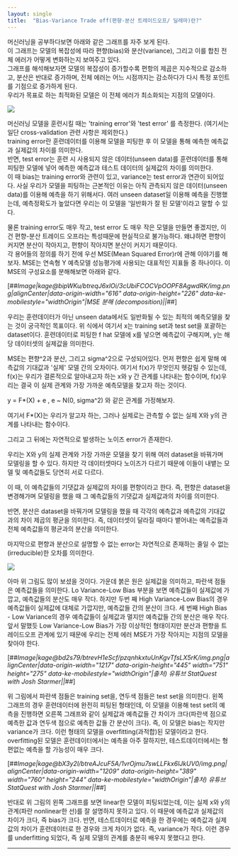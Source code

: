 ```yaml
---
layout: single
title:  "Bias-Variance Trade off(편향-분산 트레이드오프/ 딜레마)란?"
---
```


머신러닝을 공부하다보면 아래와 같은 그래프를 자주 보게 된다.  
이 그래프는 모델의 복잡성에 따라 편향(bias)와 분산(variance), 그리고 이를 합친 전체 에러가 어떻게 변화하는지 보여주고 있다.  
그래프를 해석해보자면 모델의 복잡성이 증가할수록 편항의 제곱은 지수적으로 감소하고, 분산은 반대로 증가하며, 전체 에러는 어느 시점까지는 감소하다가 다시 특정 포인트를 기점으로 증가하게 된다.  
우리가 목표로 하는 최적화된 모델은 이 전체 에러가 최소화되는 지점의 모델이다.

![](https://upload.wikimedia.org/wikipedia/commons/thumb/9/9f/Bias_and_variance_contributing_to_total_error.svg/330px-Bias_and_variance_contributing_to_total_error.svg.png)

머신러닝 모델을 훈련시킬 때는 'training error'와 'test error' 를 측정한다. (여기서는 일단 cross-validation 관련 사항은 제외한다.)  
training error란 훈련데이터를 이용해 모델을 피팅한 후 이 모델을 통해 예측한 예측값과 실제값의 차이를 의미한다.  
반면, test error는 훈련 시 사용되지 않은 데이터(unseen data)를 훈련데이터를 통해 피팅한 모델에 넣어 예측한 예측값과 테스트 데이터의 실제값의 차이를 의미한다.  
이 때 bias는 training error와 관련이 있고, variance는 test error과 연관이 되어있다. 사실 우리가 모델을 피팅하는 근본적인 이유는 아직 관측되지 않은 데이터(unseen data)를 이용해 예측을 하기 위해서다. 여러 unseen dataset일 이용해 예측을 진행했는데, 예측정확도가 높았다면 우리는 이 모델을 '일반화가 잘 된 모델'이라고 말할 수 있다.

물론 training error도 매우 작고, test error 도 매우 작은 모델을 만들면 좋겠지만, 이건 편향-분산 트레이드 오프라는 특성때문에 현실적으로 불가능하다. 왜냐하면 편향이 커지면 분산이 작아지고, 편향이 작아지면 분산이 커지기 때문이다.  
각 용어들의 정의를 하기 전에 우선 MSE(Mean Squared Error)r에 관해 이야기를 해보자. MSE는 연속형 Y 예측모델 성능평가에 사용되는 대표적인 지표들 중 하나이다. 이 MSE의 구성요소를 분해해보면 아래와 같다.

[##_Image|kage@bipWKu/btreqJ6xlOi/3cUbiFCOCVpOOPF8AgwdRK/img.png|alignCenter|data-origin-width="616" data-origin-height="226" data-ke-mobilestyle="widthOrigin"|MSE 분해 (decomposition)||_##]

우리는 훈련데이터가 아닌 unseen data에서도 일반화될 수 있는 최적의 예측모델을 찾는 것이 궁극적인 목표이다. 위 식에서 여기서 x는 training set과 test set을 포괄하는 dataset이다. 훈련데이터로 피팅한 f hat 모델에 x를 넣으면 예측값이 구해지며, y는 해당 데이터셋의 실제값을 의미한다.

MSE는 편향^2과 분산, 그리고 sigma^2으로 구성되어있다. 먼저 편향은 쉽게 말해 예측값의 기대값과 '실제' 모델 간의 오차이다. 여기서 f(x)가 무엇인지 헷갈릴 수 있는데, f(x)는 우리가 결론적으로 알아내고자 하는 x와 y 간 관계를 나타내는 함수이며, f(x)우리는 결국 이 실제 관계와 가장 가까운 예측모델을 찾고자 하는 것이다.

y = F\*(X) + e , e ~ N(0, sigma^2) 와 같은 관계를 가정해보자.

여기서 F\*(X)는 우리가 알고자 하는, 그러나 실제로는 관측할 수 없는 실제 X와 y의 관계를 나타내는 함수이다.

그리고 그 뒤에는 자연적으로 발생하는 노이즈 error가 존재한다.

우리는 X와 y의 실제 관계와 가장 가까운 모델을 찾기 위해 여러 dataset을 바꿔가며 모델링을 할 수 있다. 하지만 각 데이터셋마다 노이즈가 다르기 때문에 이들이 내뱉는 모델 및 예측값들도 당연히 서로 다르다.

이 때, 이 예측값들의 기댓값과 실제값의 차이를 편향이라고 한다. 즉, 편향은 dataset을 변경해가며 모델링을 했을 때 그 예측값들의 기댓값과 실제값과의 차이를 의미한다.

반면, 분산은 dataset을 바꿔가며 모델링을 했을 때 각각의 예측값과 예측값의 기대값과의 차이 제곱의 평균을 의미한다. 즉, 데이터셋이 달라질 때마다 뱉어내는 예측값들과 전체 예측값들의 평균과의 분산을 의미한다.

마지막으로 편향과 분산으로 설명할 수 없는 error는 자연적으로 존재하는 줄일 수 없는 (irreducible)한 오차를 의미한다.

![](https://t1.daumcdn.net/cfile/tistory/99CDCC33599AC28F07)

아마 위 그림도 많이 보셨을 것이다. 가운데 붉은 원은 실제값을 의미하고, 파란색 점들은 예측값들을 의미한다. Lo Variance-Low Bias 부분을 보면 예측값들이 실제값에 가깝고, 예측값들의 분산도 매우 작다. 하지만 두번 째 High Variance-Low Bias의 경우 예측값들이 실제값에 대체로 가깝지만, 예측값들 간의 분산이 크다. 세 번째 High Bias - Low Variance의 경우 예측값들이 실제값과 멀지만 예측값들 간의 분산은 매우 작다. 앞서 말했듯 Low Variance-Low Bias가 가장 이상적인 형태이지만 분산과 편향을 트레이드오프 관계에 있기 때문에 우리는 전체 에러 MSE가 가장 작아지는 지점의 모델을 찾아야 한다. 

[##_Image|kage@bd2s79/btrevH1eScf/pzqnhkxtuUnKgvTfsLX5rK/img.png|alignCenter|data-origin-width="1217" data-origin-height="445" width="751" height="275" data-ke-mobilestyle="widthOrigin"|출처) 유튜브 StatQuest with Josh Starmer||_##]

위 그림에서 파란색 점들은 training set을, 연두색 점들은 test set을 의미한다. 왼쪽 그래프의 경우 훈련데이터에 완전히 피팅된 형태인데, 이 모델을 이용해 test set의 예측을 진행하면 오른쪽 그래프와 같이 실제값과 예측값들 간 차이가 크다(파란색 점으로 예측한 값과 연두색 점으로 예측한 값들 간 분산이 크다). 즉, 이 모델은 bias는 작지만 variance가 크다. 이런 형태의 모델을 overfitting(과적합)된 모델이라고 한다. overfitting된 모델은 훈련데이터에서는 예측을 아주 잘하지만, 테스트데이터에서는 형편없는 예측을 할 가능성이 매우 크다. 

[##_Image|kage@bX3y2l/btreAJcuF5A/1vrOjmu7swLLFkx6lJkUV0/img.png|alignCenter|data-origin-width="1209" data-origin-height="389" width="760" height="244" data-ke-mobilestyle="widthOrigin"|출처)&nbsp;유튜브 StatQuest with Josh Starmer||_##]

반대로 위 그림의 왼쪽 그래프를 보면 linear한 모델이 피팅되었는데, 이는 실제 x와 y의 관계(파란 nonlinear한 선)를 잘 설명하지 못하고 있다. 이 때문에 예측값과 실제값의 차이가 크다, 즉 bias가 크다. 반면, 테스트데이터로 예측을 한 경우에는 예측값과 실제값의 차이가 훈련데이터로 한 경우와 크게 차이가 없다. 즉, variance가 작다. 이런 경우를 underfitting 되었다, 즉 실제 모델의 관계를 충분히 배우지 못했다고 한다. 

---
